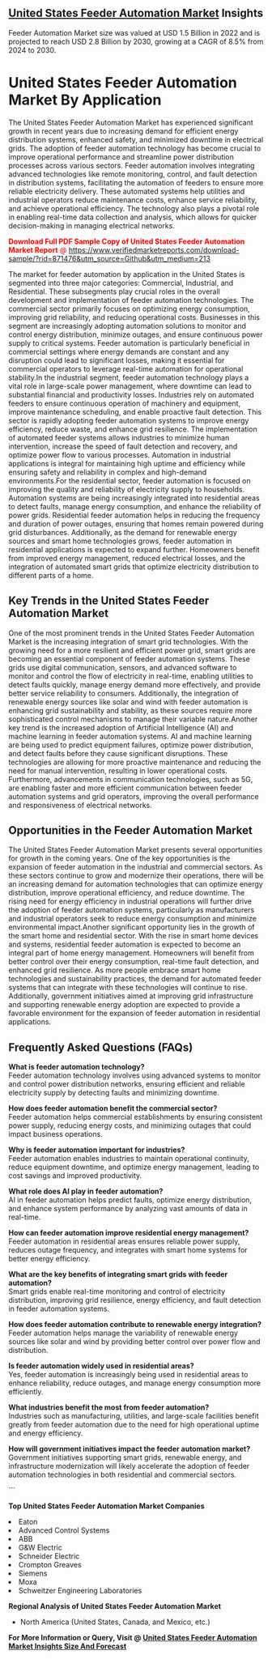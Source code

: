 <h2><a href="https://www.verifiedmarketreports.com/download-sample/?rid=871476&amp;utm_source=Github&amp;utm_medium=213" target="_blank">United States Feeder Automation Market</a> Insights</h2><p>Feeder Automation Market size was valued at USD 1.5 Billion in 2022 and is projected to reach USD 2.8 Billion by 2030, growing at a CAGR of 8.5% from 2024 to 2030.</p><p><h1>United States Feeder Automation Market By Application</h1><p>The United States Feeder Automation Market has experienced significant growth in recent years due to increasing demand for efficient energy distribution systems, enhanced safety, and minimized downtime in electrical grids. The adoption of feeder automation technology has become crucial to improve operational performance and streamline power distribution processes across various sectors. Feeder automation involves integrating advanced technologies like remote monitoring, control, and fault detection in distribution systems, facilitating the automation of feeders to ensure more reliable electricity delivery. These automated systems help utilities and industrial operators reduce maintenance costs, enhance service reliability, and achieve operational efficiency. The technology also plays a pivotal role in enabling real-time data collection and analysis, which allows for quicker decision-making in managing electrical networks. <p><span class=""><span style="color: #ff0000;"><strong>Download Full PDF Sample Copy of United States Feeder Automation Market Report</strong> @ </span><a href="https://www.verifiedmarketreports.com/download-sample/?rid=871476&amp;utm_source=Github&amp;utm_medium=213" target="_blank">https://www.verifiedmarketreports.com/download-sample/?rid=871476&amp;utm_source=Github&amp;utm_medium=213</a></span></p>The market for feeder automation by application in the United States is segmented into three major categories: Commercial, Industrial, and Residential. These subsegments play crucial roles in the overall development and implementation of feeder automation technologies. The commercial sector primarily focuses on optimizing energy consumption, improving grid reliability, and reducing operational costs. Businesses in this segment are increasingly adopting automation solutions to monitor and control energy distribution, minimize outages, and ensure continuous power supply to critical systems. Feeder automation is particularly beneficial in commercial settings where energy demands are constant and any disruption could lead to significant losses, making it essential for commercial operators to leverage real-time automation for operational stability.In the industrial segment, feeder automation technology plays a vital role in large-scale power management, where downtime can lead to substantial financial and productivity losses. Industries rely on automated feeders to ensure continuous operation of machinery and equipment, improve maintenance scheduling, and enable proactive fault detection. This sector is rapidly adopting feeder automation systems to improve energy efficiency, reduce waste, and enhance grid resilience. The implementation of automated feeder systems allows industries to minimize human intervention, increase the speed of fault detection and recovery, and optimize power flow to various processes. Automation in industrial applications is integral for maintaining high uptime and efficiency while ensuring safety and reliability in complex and high-demand environments.For the residential sector, feeder automation is focused on improving the quality and reliability of electricity supply to households. Automation systems are being increasingly integrated into residential areas to detect faults, manage energy consumption, and enhance the reliability of power grids. Residential feeder automation helps in reducing the frequency and duration of power outages, ensuring that homes remain powered during grid disturbances. Additionally, as the demand for renewable energy sources and smart home technologies grows, feeder automation in residential applications is expected to expand further. Homeowners benefit from improved energy management, reduced electrical losses, and the integration of automated smart grids that optimize electricity distribution to different parts of a home.<h2>Key Trends in the United States Feeder Automation Market</h2><p>One of the most prominent trends in the United States Feeder Automation Market is the increasing integration of smart grid technologies. With the growing need for a more resilient and efficient power grid, smart grids are becoming an essential component of feeder automation systems. These grids use digital communication, sensors, and advanced software to monitor and control the flow of electricity in real-time, enabling utilities to detect faults quickly, manage energy demand more effectively, and provide better service reliability to consumers. Additionally, the integration of renewable energy sources like solar and wind with feeder automation is enhancing grid sustainability and stability, as these sources require more sophisticated control mechanisms to manage their variable nature.Another key trend is the increased adoption of Artificial Intelligence (AI) and machine learning in feeder automation systems. AI and machine learning are being used to predict equipment failures, optimize power distribution, and detect faults before they cause significant disruptions. These technologies are allowing for more proactive maintenance and reducing the need for manual intervention, resulting in lower operational costs. Furthermore, advancements in communication technologies, such as 5G, are enabling faster and more efficient communication between feeder automation systems and grid operators, improving the overall performance and responsiveness of electrical networks.<h2>Opportunities in the Feeder Automation Market</h2><p>The United States Feeder Automation Market presents several opportunities for growth in the coming years. One of the key opportunities is the expansion of feeder automation in the industrial and commercial sectors. As these sectors continue to grow and modernize their operations, there will be an increasing demand for automation technologies that can optimize energy distribution, improve operational efficiency, and reduce downtime. The rising need for energy efficiency in industrial operations will further drive the adoption of feeder automation systems, particularly as manufacturers and industrial operators seek to reduce energy consumption and minimize environmental impact.Another significant opportunity lies in the growth of the smart home and residential sector. With the rise in smart home devices and systems, residential feeder automation is expected to become an integral part of home energy management. Homeowners will benefit from better control over their energy consumption, real-time fault detection, and enhanced grid resilience. As more people embrace smart home technologies and sustainability practices, the demand for automated feeder systems that can integrate with these technologies will continue to rise. Additionally, government initiatives aimed at improving grid infrastructure and supporting renewable energy adoption are expected to provide a favorable environment for the expansion of feeder automation in residential applications.<h2>Frequently Asked Questions (FAQs)</h2><p><strong>What is feeder automation technology?</strong><br>Feeder automation technology involves using advanced systems to monitor and control power distribution networks, ensuring efficient and reliable electricity supply by detecting faults and minimizing downtime.</p><p><strong>How does feeder automation benefit the commercial sector?</strong><br>Feeder automation helps commercial establishments by ensuring consistent power supply, reducing energy costs, and minimizing outages that could impact business operations.</p><p><strong>Why is feeder automation important for industries?</strong><br>Feeder automation enables industries to maintain operational continuity, reduce equipment downtime, and optimize energy management, leading to cost savings and improved productivity.</p><p><strong>What role does AI play in feeder automation?</strong><br>AI in feeder automation helps predict faults, optimize energy distribution, and enhance system performance by analyzing vast amounts of data in real-time.</p><p><strong>How can feeder automation improve residential energy management?</strong><br>Feeder automation in residential areas ensures reliable power supply, reduces outage frequency, and integrates with smart home systems for better energy efficiency.</p><p><strong>What are the key benefits of integrating smart grids with feeder automation?</strong><br>Smart grids enable real-time monitoring and control of electricity distribution, improving grid resilience, energy efficiency, and fault detection in feeder automation systems.</p><p><strong>How does feeder automation contribute to renewable energy integration?</strong><br>Feeder automation helps manage the variability of renewable energy sources like solar and wind by providing better control over power flow and distribution.</p><p><strong>Is feeder automation widely used in residential areas?</strong><br>Yes, feeder automation is increasingly being used in residential areas to enhance reliability, reduce outages, and manage energy consumption more efficiently.</p><p><strong>What industries benefit the most from feeder automation?</strong><br>Industries such as manufacturing, utilities, and large-scale facilities benefit greatly from feeder automation due to the need for high operational uptime and energy efficiency.</p><p><strong>How will government initiatives impact the feeder automation market?</strong><br>Government initiatives supporting smart grids, renewable energy, and infrastructure modernization will likely accelerate the adoption of feeder automation technologies in both residential and commercial sectors.</p>```</p><p><strong>Top United States Feeder Automation Market Companies</strong></p><div data-test-id=""><p><li>Eaton</li><li> Advanced Control Systems</li><li> ABB</li><li> G&W Electric</li><li> Schneider Electric</li><li> Crompton Greaves</li><li> Siemens</li><li> Moxa</li><li> Schweitzer Engineering Laboratories</li></p><div><strong>Regional Analysis of&nbsp;United States Feeder Automation Market</strong></div><ul><li dir="ltr"><p dir="ltr">North America&nbsp;(United States, Canada, and Mexico, etc.)</p></li></ul><p><strong>For More Information or Query, Visit @&nbsp;</strong><strong><a href="https://www.verifiedmarketreports.com/product/feeder-automation-market/?utm_source=Github&amp;utm_medium=213" target="_blank">United States Feeder Automation Market Insights Size And Forecast</a></strong></p></div>
